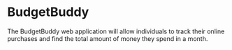 # BudgetBuddy
The BudgetBuddy web application will allow individuals to track their online purchases and find the total amount of money they spend in a month.

